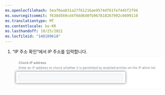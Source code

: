 ```yaml
---
ms.openlocfilehash: 5eaf0aa831a27f61216ae9574df61fe7445f2f94
ms.sourcegitcommit: f638d569cd4f0dd6d0fb967818267992c0499110
ms.translationtype: MT
ms.contentlocale: ko-KR
ms.lasthandoff: 10/25/2022
ms.locfileid: "148109618"
---
```

1. “IP 주소 확인”에서 IP 주소를 입력합니다.
   ![“IP 주소 확인” 텍스트 필드의 스크린샷](/assets/images/help/security/check-ip-address.png)
